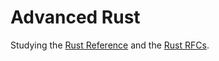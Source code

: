 # Advanced Rust

Studying the [Rust Reference](https://doc.rust-lang.org/stable/reference/introduction.html) and the [Rust RFCs](https://rust-lang.github.io/rfcs/introduction.html).